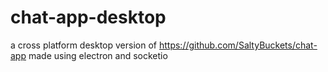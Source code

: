 # chat-app-desktop
a cross platform desktop version of https://github.com/SaltyBuckets/chat-app made using electron and socketio
